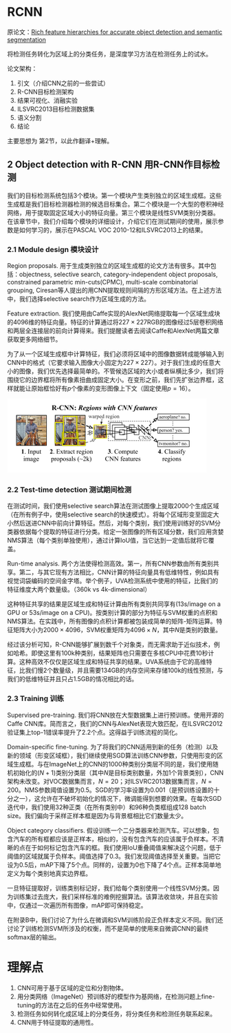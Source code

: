 # RCNN

原论文：[Rich feature hierarchies for accurate object detection and semantic segmentation](https://arxiv.org/abs/1311.2524)

将检测任务转化为区域上的分类任务，是深度学习方法在检测任务上的试水。

论文架构：
1. 引文（介绍CNN之前的一些尝试）
2. R-CNN目标检测架构
3. 结果可视化、消融实验
4. ILSVRC2013目标检测数据集
5. 语义分割
6. 结论

主要思想为 第2节，以此作翻译+理解。

## 2 Object detection with R-CNN 用R-CNN作目标检测

我们的目标检测系统包括3个模块。第一个模块产生类别独立的区域生成框。这些生成框是我们目标检测器检测的候选目标集合。第二个模块是一个大型的卷积神经网络，用于提取固定区域大小的特征向量。第三个模块是线性SVM类别分类器。在该章节中，我们介绍每个模块的详细设计，介绍它们在测试期间的使用，展示参数是如何学习的，展示在PASCAL VOC 2010-12和ILSVRC2013上的结果。



### 2.1 Module design 模块设计

Region proposals. 用于生成类别独立的区域生成框的论文方法有很多。其中包括：objectness, selective search, category-independent object proposals, constrained parametric min-cuts(CPMC), multi-scale combinatorial grouping, Ciresan等人提出的用CNN提取规则间隔的方形区域方法。在上述方法中，我们选择selective search作为区域生成的方法。

Feature extraction. 我们使用由Caffe实现的AlexNet网络提取每一个区域生成块的4096维的特征向量。特征的计算通过将$227 \times 227$RGB的图像经过5层卷积网络和两层全连接层的前向计算得来。我们提醒读者去阅读Caffe和AlexNet两篇文章获取更多网络细节。

为了从一个区域生成框中计算特征，我们必须将区域中的图像数据转成能够输入到CNN中的格式（它要求输入图像大小固定为$227 \times 227$）。对于我们生成的任意大小的图像，我们优先选择最简单的。不管候选区域的大小或者纵横比多少，我们将围绕它的边界框将所有像素扭曲成固定大小。在变形之前，我们先扩张边界框，这样就能让原始框恰好有$p$个像素的变形图像上下文（固定使用$p=16$）。

![image-20210816132030736](images/image-20210816132030736.png)

### 2.2 Test-time detection 测试期间检测

在测试时间，我们使用selective search算法在测试图像上提取2000个生成区域（在所有例子中，使用selective search的快速模式）。将每个区域形变至固定大小然后送进CNN中前向计算特征。然后，对每个类别，我们使用训练好的SVM分类器依据每个提取的特征进行分类。给定一张图像的所有区域分数，我们应用贪婪NMS算法（每个类别单独使用），通过计算IoU值，当它达到一定值后就将它覆盖。

Run-time analysis. 两个方法使得检测高效。第一，所有CNN参数由所有类别共享。第二，与其它现有方法相比，CNN计算的特征向量具有低维特性，例如具有视觉词袋编码的空间金字塔。举个例子，UVA检测系统中使用的特征，比我们的特征维度大两个数量级。（360k vs 4k-dimensional）

这种特征共享的结果是区域生成和特征计算由所有类别共同享有(13s/image on a GPU or 53s/image on a CPU)。按类别计算的部分为特征与SVM权重的点积和NMS算法。在实践中，所有图像的点积计算都被包装成简单的矩阵-矩阵运算。特征矩阵大小为$2000 \times 4096$，SVM权重矩阵为$4096 \times N$，其中$N$是类别的数量。

经过该分析可知，R-CNN能够扩展到数千个对象类，而无需求助于近似技术，例如哈希。即使这里有100k种类别，结果矩阵也只需要在多核CPU中花费10秒计算。这种高效不仅仅是区域生成和特征共享的结果。UVA系统由于它的高维特征，比我们慢2个数量级，并且需要134GB的内存空间来存储100k的线性预测，与我们的低维特征并且只占1.5GB的情况相比的话。

### 2.3 Training 训练

Supervised pre-training. 我们将CNN放在大型数据集上进行预训练。使用开源的Caffe CNN库。简而言之，我们的CNN与AlexNet表现大致匹配，在ILSVRC2012验证集上top-1错误率提升了2.2个点。这得益于训练流程的简化。

Domain-specific fine-tuning. 为了将我们的CNN适用到新的任务（检测）以及新的领域（形变区域框），我们继续使用SGD算法训练CNN参数，只使用形变的区域生成框。与在ImageNet上的CNN的1000种类别分类层不同的是，我们使用随机初始化的$(N+1)$类别分类层（其中$N$是目标类别数量，外加1个背景类别），CNN架构未改变。对VOC数据集而言，$N=20$；对ILSVRC2013数据集而言，$N=200$。NMS参数阈值设置为0.5。SGD的学习率设置为0.001（是预训练设置的十分之一），这允许在不破坏初始化的情况下，微调能得到想要的效果。在每次SGD迭代中，我们使用32种正类（在所有类别中）和96种负类框组成128 batch size。我们偏向于采样正样本框是因为与背景框相比它们数量太少。

Object category classifiers. 假设训练一个二分类器来检测汽车。可以想象，包含汽车的所有框都应该是正样本，相似的，没有包含汽车的应该属于负样本。不清晰的点在于如何标记包含汽车的框。我们使用IoU重叠阈值来解决这个问题，低于阈值的区域就属于负样本。阈值选择了0.3。我们发现阈值选择至关重要。当把它设为0.5后，mAP下降了5个点。同样的，设置为0也下降了4个点。正样本简单地定义为每个类别地真实边界框。

一旦特征提取好，训练类别标记好，我们给每个类别使用一个线性SVM分类。因为训练集过去庞大，我们采样标准的难例挖掘算法。该算法收敛块，并且在实验中，仅通过一次遍历所有图像，mAP即可保持稳定。

在附录B中，我们讨论了为什么在微调和SVM训练阶段正负样本定义不同。我们还讨论了训练检测SVM所涉及的权衡，而不是简单的使用来自微调CNN的最终softmax层的输出。

# 理解点

1. CNN可用于基于区域的定位和分割物体。
2. 用分类网络（ImageNet）预训练好的模型作为基网络，在检测问题上fine-tuning的方法在之后的任务中经常使用。
3. 检测任务如何转化成区域上的分类任务，将分类任务和检测任务联系起来。
4. CNN用于特征提取的通用性。